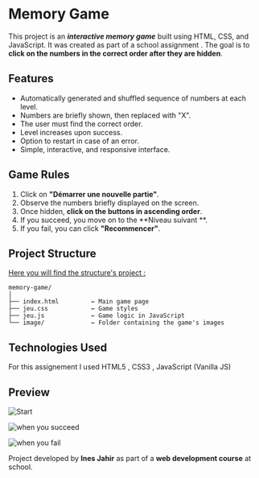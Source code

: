  # **Memory Game**

This project is an ***interactive memory game*** built using HTML, CSS, and JavaScript. It was created as part of a school assignment . The goal is to **click on the numbers in the correct order after they are hidden**.

## Features

- Automatically generated and shuffled sequence of numbers at each level.
- Numbers are briefly shown, then replaced with "X".
- The user must find the correct order.
- Level increases upon success.
- Option to restart in case of an error.
- Simple, interactive, and responsive interface.

## Game Rules

1. Click on **"Démarrer une nouvelle partie"**.
2. Observe the numbers briefly displayed on the screen.
3. Once hidden, **click on the buttons in ascending order**.
4. If you succeed, you move on to the **Niveau suivant **.
5. If you fail, you can click **"Recommencer"**.

## Project Structure
<u>Here you will find the structure's project :
</u>

```
memory-game/
│
├── index.html         ← Main game page
├── jeu.css            ← Game styles
├── jeu.js             ← Game logic in JavaScript
└── image/             ← Folder containing the game's images
```

## Technologies Used
For this assignement I used HTML5 , CSS3 , JavaScript (Vanilla JS)


## Preview

![Start](presentation/photo1.jpg)

![when you succeed](presentation/photo2.jpg)

![when you fail](presentation/photo3.jpg)




Project developed by **Ines Jahir** as part of a **web development course** at school.
